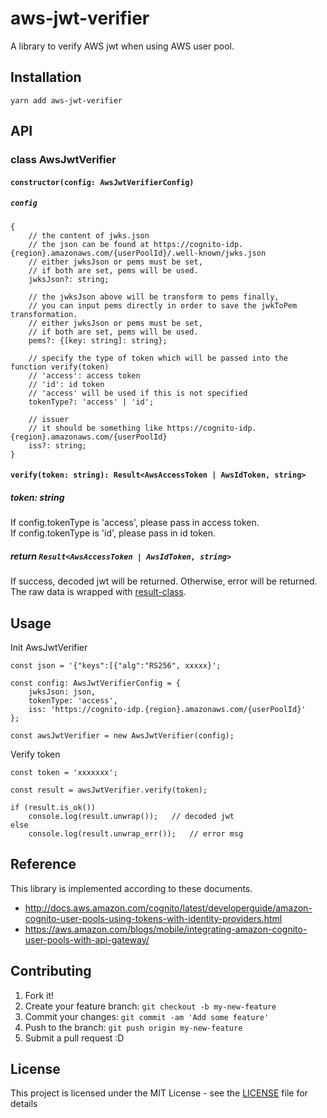 # aws-jwt-verifier

A library to verify AWS jwt when using AWS user pool.

## Installation

```
yarn add aws-jwt-verifier
```

## API

### class AwsJwtVerifier

#### `constructor(config: AwsJwtVerifierConfig)`

##### `config`
```
{
    // the content of jwks.json
    // the json can be found at https://cognito-idp.{region}.amazonaws.com/{userPoolId}/.well-known/jwks.json
    // either jwksJson or pems must be set,
    // if both are set, pems will be used.
    jwksJson?: string;
    
    // the jwksJson above will be transform to pems finally,
    // you can input pems directly in order to save the jwkToPem transformation.
    // either jwksJson or pems must be set,
    // if both are set, pems will be used.
    pems?: {[key: string]: string};
    
    // specify the type of token which will be passed into the function verify(token)
    // 'access': access token
    // 'id': id token
    // 'access' will be used if this is not specified
    tokenType?: 'access' | 'id';
    
    // issuer
    // it should be something like https://cognito-idp.{region}.amazonaws.com/{userPoolId}
    iss?: string;
}
```

#### `verify(token: string): Result<AwsAccessToken | AwsIdToken, string>`

##### token: string
If config.tokenType is 'access', please pass in access token.  
If config.tokenType is 'id', please pass in id token.  

##### return `Result<AwsAccessToken | AwsIdToken, string>`
If success, decoded jwt will be returned. Otherwise, error will be returned.  
The raw data is wrapped with [result-class](https://github.com/Vincent-Pang/result-class).  

## Usage

Init AwsJwtVerifier
```
const json = '{"keys":[{"alg":"RS256", xxxxx}';

const config: AwsJwtVerifierConfig = {
    jwksJson: json,
    tokenType: 'access',
    iss: 'https://cognito-idp.{region}.amazonaws.com/{userPoolId}'
};

const awsJwtVerifier = new AwsJwtVerifier(config);
```

Verify token
```
const token = 'xxxxxxx';

const result = awsJwtVerifier.verify(token);

if (result.is_ok())
    console.log(result.unwrap());   // decoded jwt
else
    console.log(result.unwrap_err());   // error msg
```

## Reference

This library is implemented according to these documents.  
* http://docs.aws.amazon.com/cognito/latest/developerguide/amazon-cognito-user-pools-using-tokens-with-identity-providers.html 
* https://aws.amazon.com/blogs/mobile/integrating-amazon-cognito-user-pools-with-api-gateway/

## Contributing

1. Fork it!
2. Create your feature branch: `git checkout -b my-new-feature`
3. Commit your changes: `git commit -am 'Add some feature'`
4. Push to the branch: `git push origin my-new-feature`
5. Submit a pull request :D

## License

This project is licensed under the MIT License - see the [LICENSE](LICENSE) file for details

